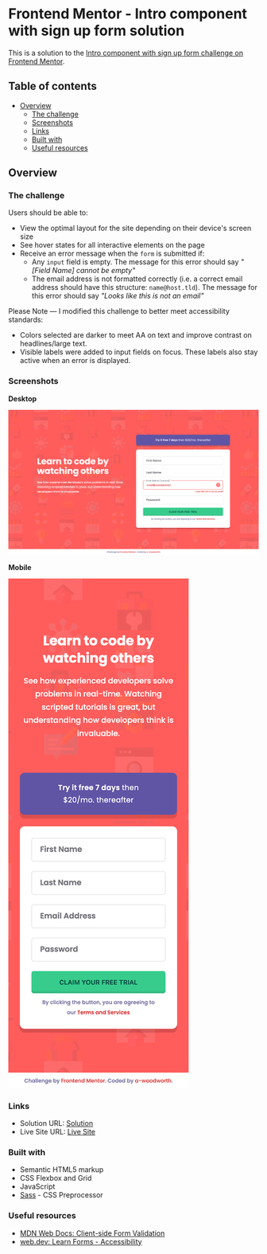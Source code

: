 # Frontend Mentor - Intro component with sign up form solution

This is a solution to the [Intro component with sign up form challenge on Frontend Mentor](https://www.frontendmentor.io/challenges/intro-component-with-signup-form-5cf91bd49edda32581d28fd1).

## Table of contents

- [Overview](#overview)
  - [The challenge](#the-challenge)
  - [Screenshots](#screenshots)
  - [Links](#links)
  - [Built with](#built-with)
  - [Useful resources](#useful-resources)

## Overview

### The challenge

Users should be able to:

- View the optimal layout for the site depending on their device's screen size
- See hover states for all interactive elements on the page
- Receive an error message when the `form` is submitted if:
  - Any `input` field is empty. The message for this error should say *"[Field Name] cannot be empty"*
  - The email address is not formatted correctly (i.e. a correct email address should have this structure: `name@host.tld`). The message for this error should say *"Looks like this is not an email"*


Please Note — I modified this challenge to better meet accessibility standards: 
  
  - Colors selected are darker to meet AA on text and improve contrast on headlines/large text.
  - Visible labels were added to input fields on focus. These labels also stay active when an error is displayed.

### Screenshots

**Desktop**

![Desktop Sceenshot](/screenshots/desktop-screenshot-1440px.png)

**Mobile**

![Mobile Sceenshot](/screenshots/mobile-screenshot-375px.png)

### Links
- Solution URL: [Solution](https://www.frontendmentor.io/solutions/intro-component-with-signup-form-javascript-and-constraint-validation-5_UXdvQdSG)
- Live Site URL: [Live Site](https://a-woodworth.github.io/intro_signup_form/)

### Built with

- Semantic HTML5 markup
- CSS Flexbox and Grid
- JavaScript
- [Sass](https://sass-lang.com/) - CSS Preprocessor

### Useful resources

- [MDN Web Docs: Client-side Form Validation](https://developer.mozilla.org/en-US/docs/Learn/Forms/Form_validation)
- [web.dev: Learn Forms - Accessibility](https://web.dev/learn/forms/accessibility/)
